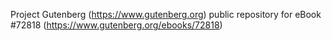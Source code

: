Project Gutenberg (https://www.gutenberg.org) public repository
for eBook #72818 (https://www.gutenberg.org/ebooks/72818)
